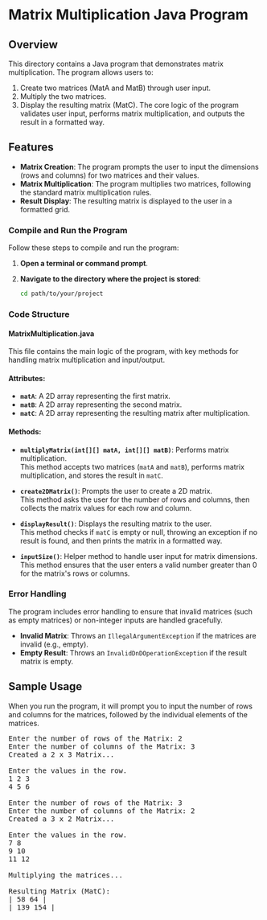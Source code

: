 # Matrix Multiplication Java Program
## Overview
This directory contains a Java program that demonstrates matrix multiplication. The program allows users to:

1. Create two matrices (MatA and MatB) through user input.
2. Multiply the two matrices.
3. Display the resulting matrix (MatC).
The core logic of the program validates user input, performs matrix multiplication, and outputs the result in a formatted way.

## Features
- **Matrix Creation**: The program prompts the user to input the dimensions (rows and columns) for two matrices and their values.
- **Matrix Multiplication**: The program multiplies two matrices, following the standard matrix multiplication rules.
- **Result Display**: The resulting matrix is displayed to the user in a formatted grid.

### Compile and Run the Program

Follow these steps to compile and run the program:

1. **Open a terminal or command prompt**.

2. **Navigate to the directory where the project is stored**:

   ```bash
   cd path/to/your/project

### Code Structure

#### MatrixMultiplication.java

This file contains the main logic of the program, with key methods for handling matrix multiplication and input/output.

#### Attributes:
- **`matA`**: A 2D array representing the first matrix.
- **`matB`**: A 2D array representing the second matrix.
- **`matC`**: A 2D array representing the resulting matrix after multiplication.

#### Methods:

- **`multiplyMatrix(int[][] matA, int[][] matB)`**: Performs matrix multiplication.  
  This method accepts two matrices (`matA` and `matB`), performs matrix multiplication, and stores the result in `matC`.

- **`create2DMatrix()`**: Prompts the user to create a 2D matrix.  
  This method asks the user for the number of rows and columns, then collects the matrix values for each row and column.

- **`displayResult()`**: Displays the resulting matrix to the user.  
  This method checks if `matC` is empty or null, throwing an exception if no result is found, and then prints the matrix in a formatted way.

- **`inputSize()`**: Helper method to handle user input for matrix dimensions.  
  This method ensures that the user enters a valid number greater than 0 for the matrix's rows or columns.

### Error Handling

The program includes error handling to ensure that invalid matrices (such as empty matrices) or non-integer inputs are handled gracefully.

- **Invalid Matrix**: Throws an `IllegalArgumentException` if the matrices are invalid (e.g., empty).
- **Empty Result**: Throws an `InvalidDnDOperationException` if the result matrix is empty.

## Sample Usage
When you run the program, it will prompt you to input the number of rows and columns for the matrices, followed by the individual elements of the matrices.
<pre>Enter the number of rows of the Matrix: 2
Enter the number of columns of the Matrix: 3
Created a 2 x 3 Matrix...

Enter the values in the row.
1 2 3
4 5 6

Enter the number of rows of the Matrix: 3
Enter the number of columns of the Matrix: 2
Created a 3 x 2 Matrix...

Enter the values in the row.
7 8
9 10
11 12

Multiplying the matrices...

Resulting Matrix (MatC):
| 58 64 |
| 139 154 |</pre>